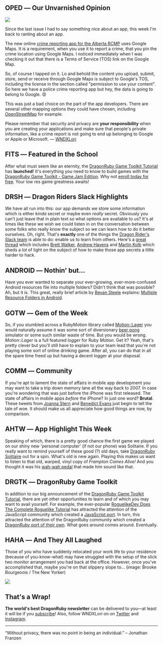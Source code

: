 <div style="display:none;font−size:0;line−height:0;max−height:0;mso−hide:all">DRD068: How the new Alberta RCMP crime reporting app is handling your data ought to be a crime itself.</div>

## OPED ― Our Unvarnished Opinion

![](http://dragonrubydispatch.com/assets/images/google-tos-590x438px.png)

Since the last issue I had to say something nice about an app, this week I'm back to ranting about an app.

The new online [crime reporting app for the Alberta RCMP](https://ocre-sielc.rcmp-grc.gc.ca/alberta/en) uses Google Maps. It is a requirement, when you use it to report a crime, that you pin the crime location using  Google Maps. I noticed immediately when I was checking it out that there is a Terms of Service (TOS) link on the Google Map.

So, of course I tapped on it. Lo and behold the content you upload, submit, store, send or receive through Google Maps is subject to Google's TOS, including the license in the section called "permission to use your content". So here we have a police crime reporting app but hey, the data is going to belong to Google. &#128545;

This was just a bad choice on the part of the app developers. There are several other mapping options they could have chosen, including [OpenStreetMap](/s/OszOzs) for example.

Please remember that security and privacy are **your responsibility** when you are creating your applications and make sure that people's private information, like a crime report is not going to end up belonging to Google or Apple or Microsoft. ― [WNDXLori](/s/77pg8p) 

## FITS ― Featured in the School

After what must seem like an eternity, the [DragonRuby Game Toolkit Tutorial](/s/II0ooI) has **launched**!  It's everything you need to know to build games with the [DragonRuby Game Toolkit - Game Jam Edition](/s/QQ2yQy). Why not [enroll today for free](/s/72fAPf). Your low res game greatness awaits!

## DRSH ― Dragon Riders Slack Highlights

We have all run into this: our app demands we store some information which is either _kinda_ secret or maybe even _really_ secret. Obviously you can't just leave that in plain text so what options are available to us?  It's at times like these we wish we could listen in on the conversation between some folks who really know the subject so we can learn how to do it better ourselves. Oh, right. That's **exactly** one of the things the [Dragon Rider's Slack team](/s/2n2n4n) is able to do: enable us to learn from others. Here's a [great thread](/s/55HpAc) which includes [Brett Walker](/s/Ra8RWR), [Andrew Havens](/s/00UYY0) and [Martin Kolb](/s/D62DDp) which sheds a _lot_ of light on the subject of how to make those app secrets a little harder to hack.

## ANDROID ― Nothin' but...

Have you ever wanted to separate your ever-growing, ever-more-confused Android resources file into multiple folders? Didn't think that was possible? Ah, but it is. This great, really brief article by [Bevan Steele](/s/I1IoIN) explains: [Multiple Resource Folders in Android](/s/LS5LSL).

## GOTW ― Gem of the Week

So, if you stumbled across a RubyMotion library called [Motion::Lager](/s/u2KKj5) you would naturally assume it was some sort of diversionary [beer pong](/s/iC3Ci0) simulator or some such similar waste of time. But you would be wrong.  *Motion::Lager* is a full featured _logger_ for Ruby _Motion_. Get it? Yeah, that's pretty clever but you'll still have to explain to your team lead that you're not playing some sort of online drinking game. After all, you can do that in all the spare time freed up but having a decent logger at your disposal.

## COMM ― Community

If you're apt to lament the state of affairs in mobile app development you may want to take a trip down memory lane all the way back to 2007. In case you're wondering that was just before the iPhone was first released. The state of affairs in mobile apps _before_ the iPhone? In just one word? **Brutal**. These tweets from [Joanna Stern](/s/m2kk8m) and [Benedict Evans](/s/9P9zjj) just begin to tell the tale of woe. It should make us all appreciate how good things are now, by comparison.

## AHTW ― App Highlight This Week

Speaking of which, there is a pretty good chance the first game we played on our shiny new 'personal computer' (if not our phone) was Solitaire. If you really want to remind yourself of these good (?) old days, take [DragonRuby Solitaire](/s/4AA1gt) out for a spin. What's old is new again. Playing this makes us want to listen to that old, warped, vinyl copy of *Frampton Comes Alive!* And you thought it was his [wah-wah pedal](/s/98nfNJ) that made him sound like that.

## DRGTK ― DragonRuby Game Toolkit

In addition to our big announcement of the [DragonRuby Game Toolkit Tutorial](/s/ggbbP4), there are yet other opportunities to learn and of which you may want to avail yourself. For example, the ever-popular [RoguelikeDev Does The Complete Roguelike Tutorial](/s/4WjBjW) has attracted the attention of the JavaScript community which created a [JavaScript port](/s/29ZPP2). In turn, this attracted the attention of the DragonRuby community which created a [DragonRuby port of their own](/s/DjD2Xv). What goes around comes around. Eventually.

## HAHA ― And They All Laughed

Those of you who have suddenly relocated your work life to your residence (because of you-know-what) may have struggled with the setup of the slick two monitor arrangement you had back at the office. However, once you've accomplished that, maybe you're on that slippery slope to... (image: Brooke Bourgeoois / The New Yorker)

![](http://dragonrubydispatch.com/assets/images/evil-lair-590x517px.png)

## That's a Wrap!

**The world's best DragonRuby newsletter** can be delivered to you—at least it will be if you [subscribe](/s/x4w4R4)! Also, follow WNDXLori on on [Twitter](/s/Cp3ee3) and [Instagram](/s/88Y8nY).

---------------------------------------

“Without privacy, there was no point in being an individual.” – Jonathan Franzen
